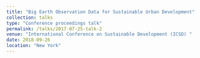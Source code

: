 ```yaml
---
title: "Big Earth Observation Data for Sustainable Urban Development"
collection: talks
type: "Conference proceedings talk"
permalink: /talks/2017-07-25-talk-2
venue: "International Conference on Sustainable Development (ICSD) "
date: 2018-09-26
location: "New York"
---
```

